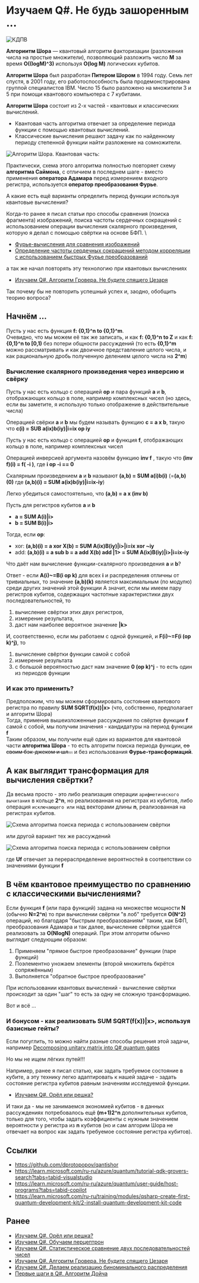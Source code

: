 # Изучаем Q#. Не будь зашоренным ...

![КДПВ](https://raw.githubusercontent.com/dprotopopov/qantishor/main/orig.webp)

**Алгориитм Шора** — квантовый алгоритм факторизации (разложения числа на простые множители), позволяющий разложить число **M** за время **O((logM)^3)** используя **O(log M)** логических кубитов.

**Алгоритм Шора** был разработан **Питером Шором** в 1994 году. Семь лет спустя, в 2001 году, его работоспособность была продемонстрирована группой специалистов IBM. Число 15 было разложено на множители 3 и 5 при помощи квантового компьютера с 7 кубитами.

**Алгоритм Шора** состоит из 2-х частей - квантовых и классических вычислений.
- Квантовая часть алгоритма отвечает за определение периода функции с помощью квантовых вычислений.
- Классические вычисления решают задачу как по найденному периоду степенной функции найти разложение на сомножители.

![Алгоритм Шора. Квантовая часть](https://raw.githubusercontent.com/dprotopopov/qantishor/main/Алгоритм_Шора.jpg):

Практически, схема этого алгоритма полностью повторяет схему **алгоритма Саймона**, с отличием в последнем шаге - вместо применения **оператора Адамара** перед измерением входного регистра, используется **оператор преобразования Фурье**.

А какие есть ещё варианты определить период функции используя квантовые вычисления?

Когда-то ранее я писал статьи про способы сравнения (поиска фрагмента) изображений, поиска частоты сердечных сокращений с использованием операции вычисления скалярного произведения, которую я делал с помощью свёртки на основе БФП. \
- [Фурье-вычисления для сравнения изображений](https://habr.com/p/266129/)
- [Определение частоты сердечных сокращений методом корреляции с использованием быстрых Фурье преобразований](https://habr.com/p/597715/)

а так же начал повторять эту технологию при квантовых вычислениях
- [Изучаем Q#. Алгоритм Гровера. Не будите спящего Цезаря](https://habr.com/p/768666/)

Так почему бы не повторить успешный успех и, заодно, обобщить теорию вопроса?

## Начнём ...

Пусть у нас есть функция **f: {0,1}^n to {0,1}^m**. \
Очевидно, что мы можем её так же записать, и как **f: {0,1}^n to Z** и как **f: {0,1}^n to [0,1)** без потери общности рассуждений (то есть **{0,1}^m** можно рассматривать и как двоичное представление целого числа, и как рациональную дробь полученную делением целого числа на **2^m**)

### Вычисление скалярного произведения через инверсию и свёрку

Пусть у нас есть кольцо с операцией **op** и пара функций **a** и **b**, отображающих кольцо в поле, например комплексных чисел (но здесь, если вы заметите, я использую только отображение в действительные числа)

Операцией свёрки **a** и **b** мы будем называть функцию **c = a x b**, такую что **c(i) = SUB a(ix)b(iy)|i=ix op iy**

Пусть у нас есть кольцо с операцией **op** и функция **f**, отображающих кольцо в поле, например комплексных чисел

Операцией инверсией аргумента назовём функцию **inv f** , такую что **(inv f)(i) = f( -i )**, где **i op -i == 0**

Скалярным произведением **a** и **b** называют **(a,b) = SUM a(i)b(i)** (=**(a,b)(0)** где **(a,b)(i) = SUM a(ix)b(iy)|i=ix-iy**)

Легко убедиться самостоятельно, что **(a,b) = a x (inv b)**

Пусть для регистров кубитов **a** и **b**

- **a = SUM A(i)|i>**
- **b = SUM B(i)|i>**

Тогда, если **op**:

- xor: **(a,b)(i) = a xor X(b) = SUM A(ix)B(iy)|i>|i=ix xor ~iy**
- add: **(a,b)(i) = a sub b = a add X(b) add |1> = SUM A(ix)B(iy)|i>|i=ix-iy**

Что даёт нам вычисление функции-скалярного произведения **a** и **b**?

Ответ - если **A(i)~=B(i op k)** для всех **i** и распределения отличны от тривиальных, то значение **(a,b)(k)** является максимальным (по модулю) среди других значений этой функции
А значит, если мы имеем пару регистров кубитов, содержащих частотные характеристики двух последовательностей, то 
1. вычисление свёртки этих двух регистров,
2. измерение результата, 
3. даст нам наиболее вероятное значение **|k>**

И, соответственно, если мы работаем с одной функцией, и **F(i)~=F(i (op k)^j)**, то
1. вычисление свёртки функции самой с собой
2. измерение результата
3. с большой вероятностью даст нам значение **0 (op k)^j** - то есть один из периодов функции

### И как это применить?

Предположим, что мы можем сформировать состояние квантового регистра по правилу **SUM SQRT(f(x))|x>** (что, собственно, предполагает и алгоритм Шора)\
Тогда, применив вышеизложенные рассуждения по свёртке функции **f** самой с собой, мы получим значения - кандидатуры на период функции **f** \
Таким образом, мы получили ещё один из вариантов для квантовой части **алгоритма Шора** - то есть алгоритм поиска периода функции, ~~со своим бэк-джеком и шл...~~ и без использования **Фурье-трансформаций**.

## А как выглядит трансформация для вычисления свёртки?

Да весьма просто - это либо реализация операции `арифметического вычитания` в кольце **2^n**, но реализованная на регистрах из кубитов, либо операция `исключающего или` над векторами длины **n**, реализованная на регистрах кубитов.

![Схема алгоритма поиска периода с использованием свёртки](https://raw.githubusercontent.com/dprotopopov/qantishor/main/Алгоритм_свёртки.jpg)

или другой вариант тех же рассуждений

![Схема алгоритма поиска периода с использованием свёртки](https://raw.githubusercontent.com/dprotopopov/qantishor/main/Копия_Алгоритм_свёртки.jpg)

где **Uf** отвечает за перераспределение вероятностей в соответствии со значениями функции **f**

## В чём квантовое преимущество по сравнению с классическими вычислениями?

Если функция **f** (или пара функций) задана на множестве мощности **N** (обычно **N=2^n**) то при вычислении свёртки "в лоб" требуется **O(N^2)** операций, но благодаря "быстрым преобразованиям" таким, как БФП, преобразования Адамара и так далее, вычисление свёртки удаётся реализовать за **O(NlogN)** операций. При этом алгоритм обычно выглядит следующим образом:
1. Применяем "прямое быстрое преобразование" функции (паре функций)
2. Поэлементно уножаем элементы (второй множитель бкрётся сопряжённым)
3. Выполняется "обратное быстрое преобразование"

При использовании квантовых вычислений - вычисление свёртки происходит за один "шаг" то есть за одну не сложную трансформацию.

Вот и всё ...

### И бонусом - как реализовать **SUM SQRT(f(x))|x>**, используя базисные гейты?

Если погуглить, то можно найти разные способы решения этой задачи, например [Decomposing unitary matrix into Q# quantum gates](https://codeforces.net/blog/entry/84655)

Но мы не ищем лёгких путей!!!

Например, ранее я писал статью, как задать требуемое состояние в кубите, а эту технику легко адаптировать к нашей задаче - задать состояние регистра кубитов равным значениям исследуемой функции.
- [Изучаем Q#. Орёл или решка?](https://habr.com/p/772722/)

И таки да - мы не занимаемся экономией кубитов - в данных рассуждениях потребовалось ещё **(m+1)2^n** дополнительных кубитов, только для того, чтобы задать коэффициенты с нужным значением вероятности у регистра из **n** кубитов (но и сам алгорим Шора не отвечает на вопрос как задать требуемое состояние регистра кубитов).

## Ссылки
- https://github.com/dprotopopov/qantishor
- https://learn.microsoft.com/ru-ru/azure/quantum/tutorial-qdk-grovers-search?tabs=tabid-visualstudio
- https://learn.microsoft.com/ru-ru/azure/quantum/user-guide/host-programs?tabs=tabid-copilot
- https://learn.microsoft.com/ru-ru/training/modules/qsharp-create-first-quantum-development-kit/2-install-quantum-development-kit-code

## Ранее

- [Изучаем Q#. Орёл или решка?](https://habr.com/p/772722/)
- [Изучаем Q#. Обучаем перцептрон](https://habr.com/p/772172/)
- [Изучаем Q#. Статистическое сравнение двух последовательностей чисел](https://habr.com/p/769148/)
- [Изучаем Q#. Алгоритм Гровера. Не будите спящего Цезаря](https://habr.com/p/768666/)
- [Изучаем Q#. Делаем реализацию биноминального распределения](https://habr.com/p/766512/)
- [Первые шаги в Q#. Алгоритм Дойча](https://habr.com/p/759352/)







